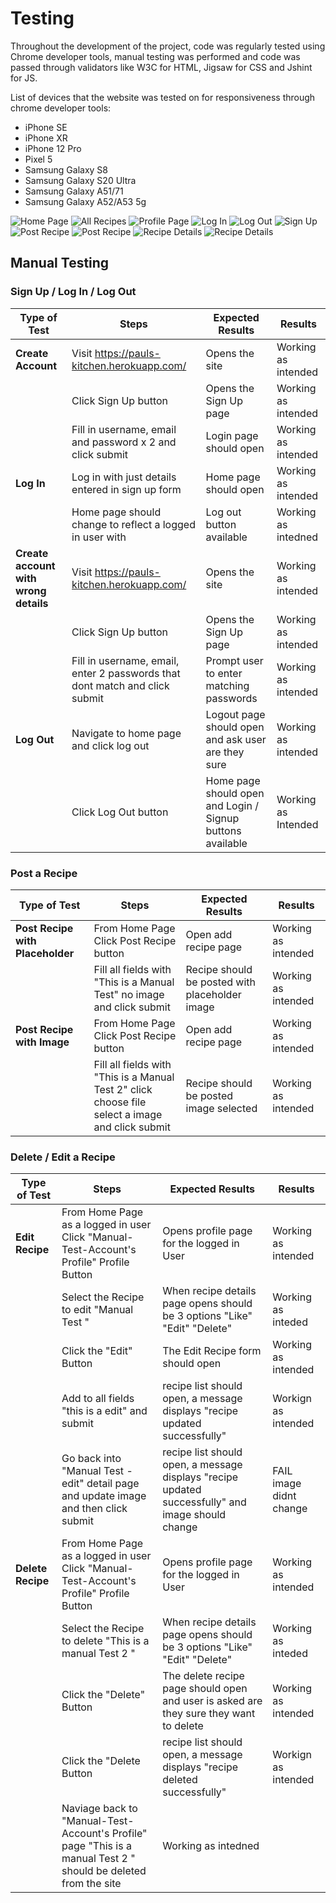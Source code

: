 # Testing 

Throughout the development of the project, code was regularly tested using Chrome developer tools, manual testing was performed and code was passed through validators like W3C for HTML, Jigsaw for CSS and Jshint for JS.

List of devices that the website was tested on for responsiveness through chrome developer tools:

- iPhone SE
- iPhone XR
- iPhone 12 Pro
- Pixel 5
- Samsung Galaxy S8
- Samsung Galaxy S20 Ultra
- Samsung Galaxy A51/71
- Samsung Galaxy A52/A53 5g

![Home Page](assets/images/manual_testing/mobile_responsive_homepage.png) ![All Recipes](assets/images/manual_testing/mobile_responsive_all_recipes.png) ![Profile Page](assets/images/manual_testing/mobile_responsive_profile.png)
![Log In](assets/images/manual_testing/mobile_responsive_log_in.png) ![Log Out](assets/images/manual_testing/mobile_responsive_log_out.png) ![Sign Up](assets/images/manual_testing/mobile_responsive_SIGN_UP.png)
![Post Recipe](assets/images/manual_testing/mobile_responsive_post_recipe_1.png) ![Post Recipe](assets/images/manual_testing/mobile_responsive_post_recipe_2.png) ![Recipe Details](assets/images/manual_testing/mobile_responsive_recipe_details_1.png)
![Recipe Details](assets/images/manual_testing/mobile_responsive_recipe_details_2.png)

## Manual Testing

### Sign Up / Log In / Log Out

| Type of Test | Steps |Expected Results | Results
|--------------|-------|------------------|-------
|**Create Account**| Visit https://pauls-kitchen.herokuapp.com/ | Opens the site | Working as intended
|| Click Sign Up button | Opens the Sign Up page | Working as intended 
|| Fill in username, email and password x 2 and click submit | Login page should open | Working as intended
|**Log In**| Log in with just details entered in sign up form | Home page should open | Working as intended
|| Home page should change to reflect a logged in user with | Log out button available | Working as intedned
|**Create account with wrong details** | Visit https://pauls-kitchen.herokuapp.com/ | Opens the site | Working as intended
|| Click Sign Up button | Opens the Sign Up page | Working as intended 
|| Fill in username, email, enter 2 passwords that dont match and click submit | Prompt user to enter matching passwords | Working as intended
|**Log Out** | Navigate to home page and click log out | Logout page should open and ask user are they sure | Working as intended
|| Click Log Out button | Home page should open and Login / Signup buttons available | Working as Intended

### Post a Recipe
| Type of Test | Steps | Expected Results | Results |
| -------------|-------|------------------|---------|
|**Post Recipe with Placeholder** | From Home Page Click Post Recipe button | Open add recipe page | Working as intended
|| Fill all fields with "This is a Manual Test" no image and click submit | Recipe should be posted with placeholder image | Working as intended
|**Post Recipe with Image**| From Home Page Click Post Recipe button | Open add recipe page | Working as intended
|| Fill all fields with "This is a Manual Test 2" click choose file select a image and click submit | Recipe should be posted image selected | Working as intended

### Delete / Edit a Recipe
| Type of Test | Steps | Expected Results | Results |
| -------------|-------|------------------|---------|
|**Edit Recipe**| From Home Page as a logged in user Click "Manual-Test-Account's Profile" Profile Button | Opens profile page for the logged in User | Working as intended
|| Select the Recipe to edit "Manual Test " | When recipe details page opens should be 3 options "Like" "Edit" "Delete" | Working as inteded
|| Click the "Edit" Button | The Edit Recipe form should open | Working as intended
|| Add to all fields "this is a edit" and submit | recipe list should open, a message displays "recipe updated successfully" | Workign as intended
|| Go back into "Manual Test - edit" detail page and update image and then click submit | recipe list should open, a message displays "recipe updated successfully" and image should change | FAIL image didnt change
|**Delete Recipe**| From Home Page as a logged in user Click "Manual-Test-Account's Profile" Profile Button | Opens profile page for the logged in User | Working as intended
|| Select the Recipe to delete "This is a manual Test 2 " | When recipe details page opens should be 3 options "Like" "Edit" "Delete" | Working as inteded
|| Click the "Delete" Button | The delete recipe page should open and user is asked are they sure they want to delete | Working as intended
|| Click the "Delete Button | recipe list should open, a message displays "recipe deleted successfully" | Workign as intended
|| Naviage back to "Manual-Test-Account's Profile" page "This is a manual Test 2 " should be deleted from the site | Working as intedned

